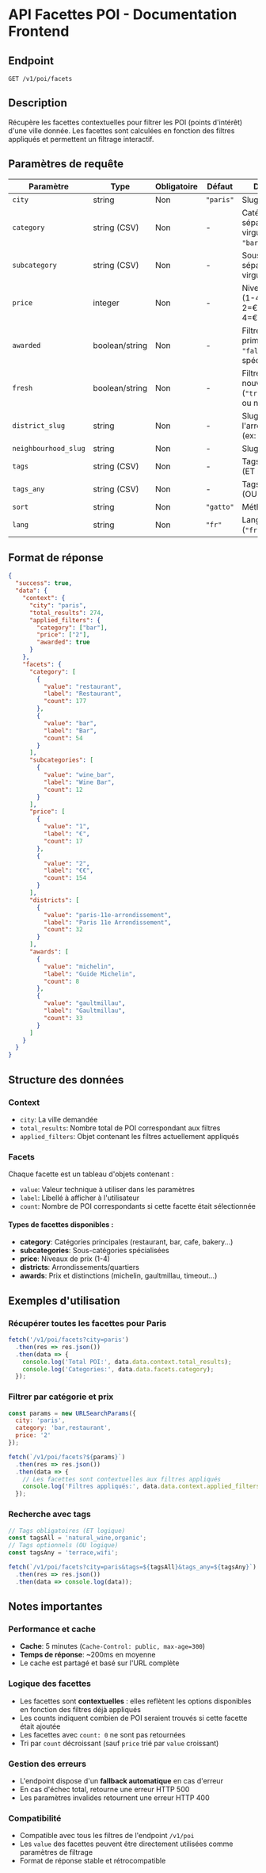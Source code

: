 # API Facettes POI - Documentation Frontend

## Endpoint
`GET /v1/poi/facets`

## Description
Récupère les facettes contextuelles pour filtrer les POI (points d'intérêt) d'une ville donnée. Les facettes sont calculées en fonction des filtres appliqués et permettent un filtrage interactif.

## Paramètres de requête

| Paramètre | Type | Obligatoire | Défaut | Description |
|-----------|------|-------------|--------|-------------|
| `city` | string | Non | `"paris"` | Slug de la ville |
| `category` | string (CSV) | Non | - | Catégories séparées par des virgules (ex: `"bar,restaurant"`) |
| `subcategory` | string (CSV) | Non | - | Sous-catégories séparées par des virgules |
| `price` | integer | Non | - | Niveau de prix (1-4) où 1=€, 2=€€, 3=€€€, 4=€€€€ |
| `awarded` | boolean/string | Non | - | Filtre les POI primés (`"true"`, `"false"`, ou non spécifié) |
| `fresh` | boolean/string | Non | - | Filtre les nouveaux POI (`"true"`, `"false"`, ou non spécifié) |
| `district_slug` | string | Non | - | Slug de l'arrondissement (ex: `"marais"`) |
| `neighbourhood_slug` | string | Non | - | Slug du quartier |
| `tags` | string (CSV) | Non | - | Tags obligatoires (ET logique) |
| `tags_any` | string (CSV) | Non | - | Tags optionnels (OU logique) |
| `sort` | string | Non | `"gatto"` | Méthode de tri |
| `lang` | string | Non | `"fr"` | Langue des labels (`"fr"` ou `"en"`) |

## Format de réponse

```json
{
  "success": true,
  "data": {
    "context": {
      "city": "paris",
      "total_results": 274,
      "applied_filters": {
        "category": ["bar"],
        "price": ["2"],
        "awarded": true
      }
    },
    "facets": {
      "category": [
        {
          "value": "restaurant",
          "label": "Restaurant",
          "count": 177
        },
        {
          "value": "bar", 
          "label": "Bar",
          "count": 54
        }
      ],
      "subcategories": [
        {
          "value": "wine_bar",
          "label": "Wine Bar", 
          "count": 12
        }
      ],
      "price": [
        {
          "value": "1",
          "label": "€",
          "count": 17
        },
        {
          "value": "2", 
          "label": "€€",
          "count": 154
        }
      ],
      "districts": [
        {
          "value": "paris-11e-arrondissement",
          "label": "Paris 11e Arrondissement",
          "count": 32
        }
      ],
      "awards": [
        {
          "value": "michelin",
          "label": "Guide Michelin", 
          "count": 8
        },
        {
          "value": "gaultmillau",
          "label": "Gaultmillau",
          "count": 33
        }
      ]
    }
  }
}
```

## Structure des données

### Context
- `city`: La ville demandée
- `total_results`: Nombre total de POI correspondant aux filtres
- `applied_filters`: Objet contenant les filtres actuellement appliqués

### Facets
Chaque facette est un tableau d'objets contenant :
- `value`: Valeur technique à utiliser dans les paramètres
- `label`: Libellé à afficher à l'utilisateur  
- `count`: Nombre de POI correspondants si cette facette était sélectionnée

#### Types de facettes disponibles :
- **category**: Catégories principales (restaurant, bar, cafe, bakery...)
- **subcategories**: Sous-catégories spécialisées 
- **price**: Niveaux de prix (1-4)
- **districts**: Arrondissements/quartiers
- **awards**: Prix et distinctions (michelin, gaultmillau, timeout...)

## Exemples d'utilisation

### Récupérer toutes les facettes pour Paris
```javascript
fetch('/v1/poi/facets?city=paris')
  .then(res => res.json())
  .then(data => {
    console.log('Total POI:', data.data.context.total_results);
    console.log('Categories:', data.data.facets.category);
  });
```

### Filtrer par catégorie et prix
```javascript
const params = new URLSearchParams({
  city: 'paris',
  category: 'bar,restaurant',
  price: '2'
});

fetch(`/v1/poi/facets?${params}`)
  .then(res => res.json())
  .then(data => {
    // Les facettes sont contextuelles aux filtres appliqués
    console.log('Filtres appliqués:', data.data.context.applied_filters);
  });
```

### Recherche avec tags
```javascript
// Tags obligatoires (ET logique)
const tagsAll = 'natural_wine,organic';
// Tags optionnels (OU logique)  
const tagsAny = 'terrace,wifi';

fetch(`/v1/poi/facets?city=paris&tags=${tagsAll}&tags_any=${tagsAny}`)
  .then(res => res.json())
  .then(data => console.log(data));
```

## Notes importantes

### Performance et cache
- **Cache**: 5 minutes (`Cache-Control: public, max-age=300`)
- **Temps de réponse**: ~200ms en moyenne
- Le cache est partagé et basé sur l'URL complète

### Logique des facettes
- Les facettes sont **contextuelles** : elles reflètent les options disponibles en fonction des filtres déjà appliqués
- Les counts indiquent combien de POI seraient trouvés si cette facette était ajoutée
- Les facettes avec `count: 0` ne sont pas retournées
- Tri par `count` décroissant (sauf `price` trié par `value` croissant)

### Gestion des erreurs
- L'endpoint dispose d'un **fallback automatique** en cas d'erreur
- En cas d'échec total, retourne une erreur HTTP 500
- Les paramètres invalides retournent une erreur HTTP 400

### Compatibilité
- Compatible avec tous les filtres de l'endpoint `/v1/poi`
- Les `value` des facettes peuvent être directement utilisées comme paramètres de filtrage
- Format de réponse stable et rétrocompatible